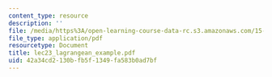 ```yaml
---
content_type: resource
description: ''
file: /media/https%3A/open-learning-course-data-rc.s3.amazonaws.com/15-066j-system-optimization-and-analysis-for-manufacturing-summer-2003/42a34cd2130bfb5f1349fa583b0ad7bf_lec23_lagrangean_example.pdf
file_type: application/pdf
resourcetype: Document
title: lec23_lagrangean_example.pdf
uid: 42a34cd2-130b-fb5f-1349-fa583b0ad7bf
---
```

